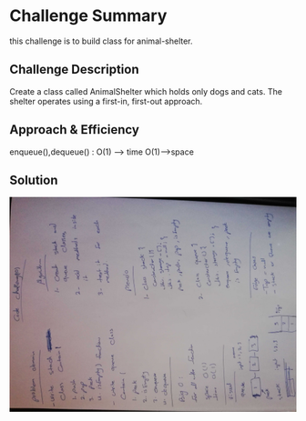# Challenge Summary
this challenge is to build class for animal-shelter.
## Challenge Description
Create a class called AnimalShelter which holds only dogs and cats. 
The shelter operates using a first-in, first-out approach.
## Approach & Efficiency
enqueue(),dequeue() :
O(1) --> time
O(1)-->space
## Solution
![whiteboard image ](../../assest/fifo.jpg)
